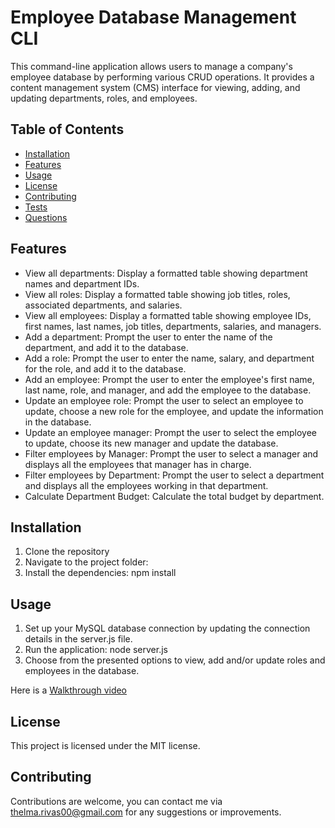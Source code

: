 # Employee Database Management CLI

This command-line application allows users to manage a company's employee database by performing various CRUD operations. It provides a content management system (CMS) interface for viewing, adding, and updating departments, roles, and employees.

## Table of Contents

- [Installation](#installation)
- [Features](#features)
- [Usage](#usage)
- [License](#license)
- [Contributing](#contributing)
- [Tests](#tests)
- [Questions](#questions)

## Features
- View all departments: Display a formatted table showing department names and department IDs.
- View all roles: Display a formatted table showing job titles, roles, associated departments, and salaries.
- View all employees: Display a formatted table showing employee IDs, first names, last names, job titles, departments, salaries, and managers.
- Add a department: Prompt the user to enter the name of the department, and add it to the database.
- Add a role: Prompt the user to enter the name, salary, and department for the role, and add it to the database.
- Add an employee: Prompt the user to enter the employee's first name, last name, role, and manager, and add the employee to the database.
- Update an employee role: Prompt the user to select an employee to update, choose a new role for the employee, and update the information in the database.
- Update an employee manager: Prompt the user to select the employee to update, choose its new manager and update the database.
- Filter employees by Manager: Prompt the user to select a manager and displays all the employees that manager has in charge.
- Filter employees by Department: Prompt the user to select a department and displays all the employees working in that department.
- Calculate Department Budget: Calculate the total budget by department. 

## Installation

1. Clone the repository
2. Navigate to the project folder:
3. Install the dependencies: npm install

## Usage

1. Set up your MySQL database connection by updating the connection details in the server.js file.
2. Run the application: node server.js
3. Choose from the presented options to view, add and/or update roles and employees in the database.

Here is a [Walkthrough video](https://drive.google.com/file/d/1dTD3J9qYbMOM8Qy8jgPvZ9ncCYtnc2mS/view)

## License

This project is licensed under the MIT license.

## Contributing

Contributions are welcome, you can contact me via thelma.rivas00@gmail.com for any suggestions or improvements. 

